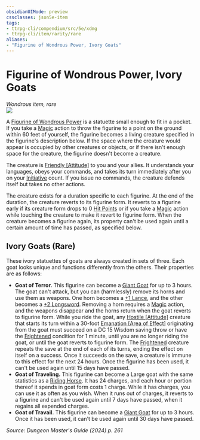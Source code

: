```yaml
---
obsidianUIMode: preview
cssclasses: json5e-item
tags:
- ttrpg-cli/compendium/src/5e/xdmg
- ttrpg-cli/item/rarity/rare
aliases: 
- "Figurine of Wondrous Power, Ivory Goats"
---
```

# Figurine of Wondrous Power, Ivory Goats
*Wondrous item, rare*  
![](3-Mechanics/CLI/items/img/figurine-of-wondrous-power-ivory-goats.webp#right)


A [Figurine of Wondrous Power](3-Mechanics/CLI/items/figurine-of-wondrous-power-xdmg.md) is a statuette small enough to fit in a pocket. If you take a [Magic](3-Mechanics/CLI/rules/actions.md#Magic) action to throw the figurine to a point on the ground within 60 feet of yourself, the figurine becomes a living creature specified in the figurine's description below. If the space where the creature would appear is occupied by other creatures or objects, or if there isn't enough space for the creature, the figurine doesn't become a creature.

The creature is [Friendly [Attitude]](3-Mechanics/CLI/rules/variant-rules/friendly-attitude-xphb.md) to you and your allies. It understands your languages, obeys your commands, and takes its turn immediately after you on your [Initiative](3-Mechanics/CLI/rules/variant-rules/initiative-xphb.md) count. If you issue no commands, the creature defends itself but takes no other actions.

The creature exists for a duration specific to each figurine. At the end of the duration, the creature reverts to its figurine form. It reverts to a figurine early if its creature form drops to 0 [Hit Points](3-Mechanics/CLI/rules/variant-rules/hit-points-xphb.md) or if you take a [Magic](3-Mechanics/CLI/rules/actions.md#Magic) action while touching the creature to make it revert to figurine form. When the creature becomes a figurine again, its property can't be used again until a certain amount of time has passed, as specified below.

## Ivory Goats (Rare)

These ivory statuettes of goats are always created in sets of three. Each goat looks unique and functions differently from the others. Their properties are as follows:

- **Goat of Terror.** This figurine can become a [Giant Goat](3-Mechanics/CLI/bestiary/beast/giant-goat-xphb.md) for up to 3 hours. The goat can't attack, but you can (harmlessly) remove its horns and use them as weapons. One horn becomes a [+1 Lance](3-Mechanics/CLI/items/1-weapon-xdmg.md), and the other becomes a [+2 Longsword](3-Mechanics/CLI/items/2-weapon-xdmg.md). Removing a horn requires a [Magic](3-Mechanics/CLI/rules/actions.md#Magic) action, and the weapons disappear and the horns return when the goat reverts to figurine form. While you ride the goat, any [Hostile [Attitude]](3-Mechanics/CLI/rules/variant-rules/hostile-attitude-xphb.md) creature that starts its turn within a 30-foot [Emanation [Area of Effect]](3-Mechanics/CLI/rules/variant-rules/emanation-area-of-effect-xphb.md) originating from the goat must succeed on a DC 15 Wisdom saving throw or have the [Frightened](3-Mechanics/CLI/rules/conditions.md#Frightened) condition for 1 minute, until you are no longer riding the goat, or until the goat reverts to figurine form. The [Frightened](3-Mechanics/CLI/rules/conditions.md#Frightened) creature repeats the save at the end of each of its turns, ending the effect on itself on a success. Once it succeeds on the save, a creature is immune to this effect for the next 24 hours. Once the figurine has been used, it can't be used again until 15 days have passed.  
- **Goat of Traveling.** This figurine can become a Large goat with the same statistics as a [Riding Horse](3-Mechanics/CLI/bestiary/beast/riding-horse-xphb.md). It has 24 charges, and each hour or portion thereof it spends in goat form costs 1 charge. While it has charges, you can use it as often as you wish. When it runs out of charges, it reverts to a figurine and can't be used again until 7 days have passed, when it regains all expended charges.  
- **Goat of Travail.** This figurine can become a [Giant Goat](3-Mechanics/CLI/bestiary/beast/giant-goat-xphb.md) for up to 3 hours. Once it has been used, it can't be used again until 30 days have passed.  

*Source: Dungeon Master's Guide (2024) p. 261*